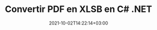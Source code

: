 ---
############################# Static ############################
layout: "autogen-gist"
date: 2021-10-02T14:22:14+03:00
draft: false
path: "fr/total/net/conversion/pdf-to-xlsb/"
other_out_formats: "DOC DOCX DOCM DOT DOTX DOTM TXT RTF HTML HTM MHTML MHT XLS XLSX XLSM XLSB XLT XLTX XLTM XLAM CSV TSV DIF SXC FODS PPT PPTX PPTM PPS PPSX PPSM POT POTX POTM ODT OTT OTP ODP ODS EMZ WMZ SVG SVGZ XPS TEX DCM WMF EMF BMP PNG GIF JPEG TIFF ICO WEBP JP2 TGA PSB PSD EPUB MD DICOM FODP JPG"
ad_headline: "Convertir PDF en XLSB | .NET"
ad_description: "La solution de conversion de documents PDF à XLSB la plus précise pour vos applications .NET."

############################# Head ############################
head_title: "Convertir PDF en XLSB en C# .NET - Conversion PDF rapide"
head_description: "Conversion rapide et sécurisée de PDF en XLSB dans les frameworks .NET et Mono - Convertissez PDF en XLSB et plus de 100 autres formats de fichiers dans tout type d'application C#, VB.NET, ASP.NET et .NET Core."

############################# Header ############################
title: "Convertir PDF en XLSB en C# .NET"
description: "Convertissez PDF en XLSB dans les applications C# .NET à l'aide de fonctionnalités de conversion de documents flexibles pour personnaliser l'apparence du format de document converti. Convertissez avec précision des fichiers PDF en documents de traitement de texte, feuilles de calcul Excel, présentations PowerPoint, Photoshop, livres électroniques, fichiers Web et images. Convertissez l'intégralité du document ou choisissez des pages spécifiques du fichier PDF en fonction des numéros de page ou des plages de pages sélectionnés et convertissez facilement en une large gamme de formats de document pris en charge."

############################# SubMenu ############################
submenu:
    enable: false

############################# Content ############################
content:
    enable: true
    block:
    - title_left: "Comment convertir PDF en XLSB en C# .NET"
      content_left: |
          Suivez ces étapes simples pour la conversion de PDF en XLSB dans .NET. Affichez le document converti tel qu'il est ou rendez-le et affichez-le au format HTML sans utiliser de logiciel externe.

          -   Créer un objet **Converter** pour convertir le document PDF
          -   Définir les options de conversion pour le format XLSB
          -   Appelez la méthode **Convert** de l'instance de classe **Converter** pour la conversion en XLSB
          -   Définir les options du visualiseur HTML
          -   Créez un objet **Viewer** pour afficher le document converti au format HTML
          
      title_right: "Téléchargements et instructions d'installation"
      content_right: |
          Vous avez besoin des espaces de noms `GroupDocs.Conversion` et `GroupDocs.Viewer` pour convertir les formats de fichiers PDF en une large gamme d'images et de types de documents tels que Microsoft Office (Word, Excel, PowerPoint, Project, Outlook), OpenDocument, HTML et Schémas CAO. Découvrez d'autres [API .NET pour les documents Office](https://products.conholdate.com/fr/total/net/) proposées par Conholdate.Total.
          
          Obtenez les fichiers d'assemblage respectifs à partir des [téléchargements](https://downloads.conholdate.com/total/net) ou récupérez l'ensemble du package à partir de [NuGet](https://www.nuget.org/packages/Conholdate.Total/) pour ajouter `Conholdate.Total for .NET` directement dans votre espace de travail.
          
      gisthash: "d2247f969461c42ed50a02e53e93953a"
      gistfile: "pdf-to-word-conversion-and-html-viewer.cs"

    - title_left: "Convertir des PDF en documents Word dans .NET"
      content_left: |
          Il devient plus facile de convertir un document PDF en un document Word dans les applications C# .NET avec les API Conholdate.Total. Le fichier PDF se transforme en un fichier Word (DOCX) avec le formatage du document comme fichier source. Vous pouvez facilement modifier le contenu tel que le texte, les tableaux, les images et les listes du document Word converti.

          -   Créez un objet de classe **Converter** et transmettez-lui le fichier source **PDF**
          -   Appelez la méthode **Convert** de l'objet **Converter**
          -   Spécifiez **DOCX** comme format de sortie souhaité en lui transmettant l'objet **WordProcessingConvertOptions**
          -   Appelez la méthode **Convert** de l'instance de classe **Converter** pour la conversion en **DOCX**
          
      title_right: "Conversion d'archives protégées par mot de passe"
      content_right: |
          Dans certains cas, la taille du document converti est plus grande et la conversion prend du temps. Par défaut, le document converti en cache est enregistré sur le lecteur local, mais [Conholdate.Total for .NET](https://products.conholdate.com/total/net/) offre une fonctionnalité de mise en œuvre de cache personnalisée à l'aide de l'interface iCache pour gérer efficacement résultats de la conversion du cache à votre manière. Il accélère le processus de conversion répétitif global.
          
          La [bibliothèque de conversion .NET PDF](https://products.groupdocs.com/conversion/net/) prend également en charge la conversion vers et depuis des archives protégées par mot de passe et la compression des résultats de conversion en ZIP, RAR, 7Z, TAR, GZ et BZ2 formats d'archives.
          
      gisthash: "d2247f969461c42ed50a02e53e93953a"
      gistfile: "pdf-to-word-conversion.cs"

    - title_left: "Convertir PDF en Excel en C# .NET"
      content_left: |
          Transformez vos PDF en feuilles de calcul Excel en quelques lignes de code C# .NET. Le contenu d'un fichier PDF est converti en lignes et en colonnes d'une feuille de calcul Excel qui peut être modifiée facilement selon vos besoins. Un fichier PDF peut être converti dans ces formats de feuille de calcul (XLS, XLSX, XLSM, XLSB, XLTX, XLT), OpenDocument (ODS, OTS) et Apple iWork Numbers.

          -   Créez un objet de classe **Converter** et transmettez-lui le fichier source **PDF**
          -   Appelez la méthode **Convert** de l'objet **Converter**
          -   Spécifiez **XLSX** comme format de sortie souhaité en lui transmettant l'objet **SpreadsheetConvertOptions**
          -   Appelez la méthode **Convert** de l'instance de classe **Converter** pour la conversion en **XLSX**
        
      title_right: "Extraction d'informations sur les documents sources"
      content_right: |
          La fonction d'extraction d'informations sur les documents permet non seulement d'obtenir les informations de base sur le fichier du document source, mais elle prend également en charge l'extraction de certaines informations précieuses spécifiques au format de fichier, telles que les dates de début et de fin du projet d'un fichier Microsoft Project, toute restriction d'impression sur un document PDF, liste des dossiers contenus dans un fichier de données Outlook, etc.

          Convertissez les formats de fichiers de documents populaires sur différents systèmes d'exploitation tels que Windows, Linux ou macOS tout en utilisant des plates-formes telles que Windows Azure, Mono et Xamarin.
          
      gisthash: "d2247f969461c42ed50a02e53e93953a"
      gistfile: "pdf-to-excel-conversion.cs"

    - title_left: "Convertir PDF en PowerPoint en C# .NET"
      content_left: |
          La conversion de PDF en diapositives PowerPoint (PPT, PPTX) est plus rapide avec Conholdate.Total pour les API .NET. Une fois convertis, vous pouvez facilement modifier les présentations PowerPoint et les diapositives dans Microsoft PowerPoint.

          -   Créez un objet de classe **Converter** et transmettez-lui le fichier source **PDF**
          -   Appelez la méthode **Convert** de l'objet **Converter**
          -   Spécifiez **PPTX** comme format de sortie souhaité en lui transmettant l'objet **PresentationConvertOptions**
          -   Appelez la méthode **Convert** de l'instance de classe **Converter** pour la conversion en **PPTX**
          
      title_right: "Charger et convertir des documents situés à distance"
      content_right: |
          À l'aide de Conholdate.Total pour .NET, les développeurs peuvent charger et convertir des documents à partir de divers emplacements distants et de ressources de stockage de documents dans le cloud telles qu'Amazon S3, Microsoft Azure Blob, FTP, un disque local, un flux ou une simple URL. Il vous suffit de spécifier la méthode pour obtenir le flux de documents situé à distance, puis de le transmettre à la classe Converter en tant que constructeur.
          
          Les API Conholdate.Total pour .NET sont natives pour Windows Forms, ASP.NET, WPF, WCF ou tout type d'application basée sur .NET Framework 2.0 ou version ultérieure.
          
      gisthash: "d2247f969461c42ed50a02e53e93953a"
      gistfile: "pdf-to-powerpoint-conversion.cs"

    - title_left: "Convertir des PDF en images dans .NET"
      content_left: |
          Convertissez des PDF en formats d'image tels que JPG, PNG, GIF, BMP, TIFF et bien d'autres avec une qualité et une résolution d'image précises. Transformez l'intégralité du fichier PDF ou choisissez parmi certaines pages sélectionnées à convertir en images.

          -   Créez un objet de classe **Converter** et transmettez-lui le fichier source **PDF**
          -   Appelez la méthode **Convert** de l'objet **Converter**
          -   Déclarez le délégué **SavePageStream** pour enregistrer la page de document convertie dans le flux
          -   Spécifiez **PNG** comme format de sortie souhaité en lui transmettant l'objet **ImageConvertOptions**
          -   Appelez la méthode **Convert** de l'instance de classe **Converter** pour la conversion en **PNG**
          
      title_right: "Ajouter des filigranes de texte ou d'image aux documents"
      content_right: |
          Convertissez avec précision les documents exactement comme le fichier d'origine et appliquez des filigranes de texte ou d'image aux pages de document converties. Tamponnez intelligemment les filigranes à l'aide d'un ensemble d'options de filigrane pour gérer la police, la couleur, la largeur, la hauteur, l'angle de rotation, la transparence et placer le filigrane en arrière-plan des pages du document.
          
          La détection automatique du format du document source est une autre fonctionnalité utile pour récupérer l'extension de fichier elle-même dans certains cas où le fichier source est présenté sous la forme d'un flux d'octets. Les développeurs peuvent également obtenir une liste complète de tous les formats de conversion pris en charge lors de la conversion d'un document vers un autre format de fichier en appelant la méthode GetPossibleConversions de l'objet Converter.
          
      gisthash: "d2247f969461c42ed50a02e53e93953a"
      gistfile: "pdf-to-image-conversion.cs"

############################# About Formats ############################
about_formats:
    enable: false
############################# More Formats ############################
more_formats:
    enable: true
    auto: false
    other_out_formats: DOC DOCX DOCM DOT DOTX DOTM TXT RTF HTML HTM MHTML MHT XLS XLSX XLSM XLSB XLT XLTX XLTM XLAM CSV TSV DIF SXC FODS PPT PPTX PPTM PPS PPSX PPSM POT POTX POTM ODT OTT OTP ODP ODS EMZ WMZ SVG SVGZ XPS TEX DCM WMF EMF BMP PNG GIF JPEG TIFF ICO WEBP JP2 TGA PSB PSD EPUB MD DICOM FODP JPG
############################# Back to top ###############################
back_to_top:
  enable: true
---